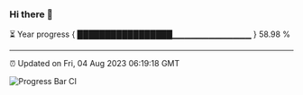 ### Hi there 👋

⏳ Year progress { █████████████████▁▁▁▁▁▁▁▁▁▁▁▁▁ } 58.98 %

---

⏰ Updated on Fri, 04 Aug 2023 06:19:18 GMT

![Progress Bar CI](https://github.com/liununu/liununu/workflows/Progress%20Bar%20CI/badge.svg)
